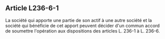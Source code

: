 Article L236-6-1
----
La société qui apporte une partie de son actif à une autre société et la société
qui bénéficie de cet apport peuvent décider d'un commun accord de soumettre
l'opération aux dispositions des articles L. 236-1 à L. 236-6.
